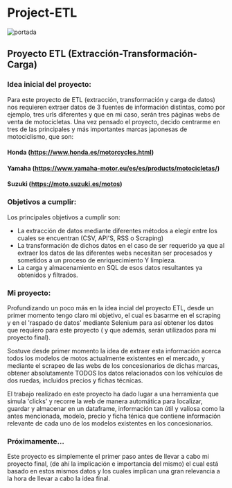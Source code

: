 # Project-ETL
![portada](https://media.istockphoto.com/id/1329530337/es/vector/concepto-de-acr%C3%B3nimo-etl.jpg?s=612x612&w=0&k=20&c=SSy4cTYL6CmJLtvNpBFqupXUpixUzionjnvn3y5jTww=)

## Proyecto ETL (Extracción-Transformación-Carga)

### Idea inicial del proyecto:

Para este proyecto de ETL (extracción, transformación y carga de datos) nos requieren extraer datos de 3 fuentes de información distintas, como por ejemplo, tres urls diferentes y que en mi caso, serán tres páginas webs de venta de motocicletas. Una vez pensado el proyecto, decido centrarme en tres de las principales y más importantes marcas japonesas de motociclismo,  que son:

#### Honda (https://www.honda.es/motorcycles.html)
#### Yamaha (https://www.yamaha-motor.eu/es/es/products/motocicletas/)
#### Suzuki (https://moto.suzuki.es/motos)

### Objetivos a cumplir:

Los principales objetivos a cumplir son: 

- La extracción de datos mediante diferentes métodos a elegir entre los cuales se encuentran (CSV, API'S, RSS o Scraping)
- La transformación de dichos datos en el caso de ser requerido ya que al extraer los datos de las diferentes webs necesitan ser procesados y sometidos a un proceso de enriquecimiento Y limpieza.
- La carga y almacenamiento en SQL de esos datos resultantes ya obtenidos y filtrados.


### Mi proyecto:

Profundizando un poco más en la idea incial del proyecto ETL, desde un primer momento tengo claro mi objetivo, el cual es basarme en el scraping y en el 'raspado de datos' mediante Selenium para así obtener los datos que requiero para este proyecto ( y que además, serán utilizados para mi proyecto final).

Sostuve desde primer momento la idea de extraer esta información acerca todos los modelos de motos actualmente existentes en el mercado, y mediante el scrapeo de las webs de los concesionarios de dichas marcas, obtener absolutamente TODOS los datos relacionados con los vehículos de dos ruedas, incluidos precios y fichas técnicas.

El trabajo realizado en este proyecto ha dado lugar a una herramienta que simula 'clicks' y recorre la web de manera automática para localizar, guardar y almacenar en un dataframe, información tan útil y valiosa como la antes mencionada, modelo, precio y ficha ténica que contiene información relevante de cada uno de los modelos existentes en los concesionarios.


### Próximamente...

Este proyecto es simplemente el primer paso antes de llevar a cabo mi proyecto final, (de ahí la implicación e importancia del mismo) el cual está basado en estos mismos datos y los cuales implican una gran relevancia a la hora de llevar a cabo la idea final.
